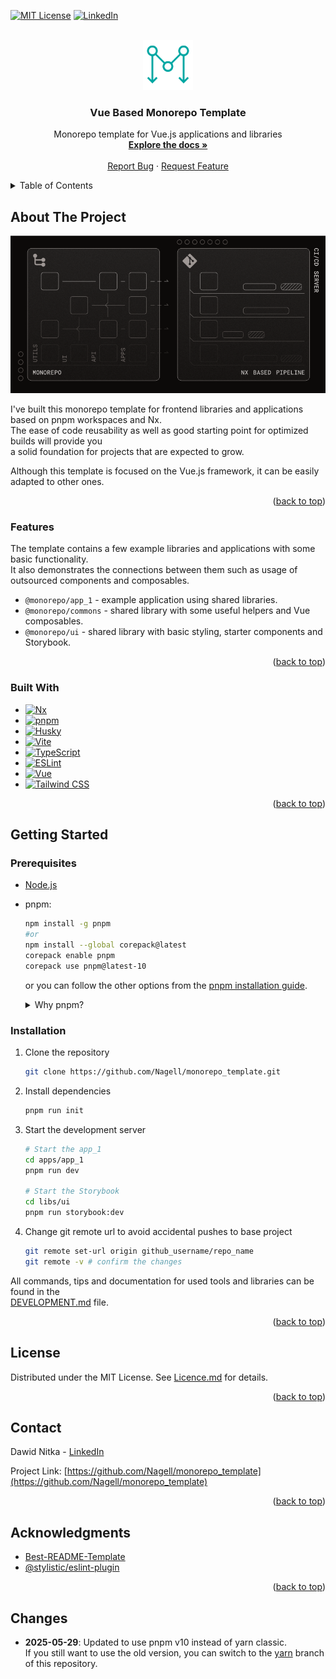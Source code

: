 <a id="readme-top"></a>

<!-- PROJECT SHIELDS -->
[![MIT License][license-shield]][license-url]
[![LinkedIn][linkedin-shield]][linkedin-url]

<!-- PROJECT LOGO -->
<br />
<div align="center">
  <a href="https://github.com/Nagell/monorepo_template">
    <img src="/docs/assets/logo_color.svg" alt="Logo" width="80" height="80">
  </a>

  <h3 align="center">Vue Based Monorepo Template</h3>

  <p align="center">
    Monorepo template for Vue.js applications and libraries
    <br />
    <a href="./docs/DEVELOPMENT.md"><strong>Explore the docs »</strong></a>
    <br />
    <br />
    <a href="https://github.com/Nagell/monorepo_template/issues/new?labels=bug&template=bug-report---.md">Report Bug</a>
    ·
    <a href="https://github.com/Nagell/monorepo_template/issues/new?labels=enhancement&template=feature-request---.md">Request Feature</a>
  </p>
</div>

<!-- TABLE OF CONTENTS -->
<details>
  <summary>Table of Contents</summary>
  <ol>
    <li>
      <a href="#about-the-project">About The Project</a>
      <ul>
        <li><a href="#features">Features</a></li>
        <li><a href="#built-with">Built With</a></li>
      </ul>
    </li>
    <li>
      <a href="#getting-started">Getting Started</a>
      <ul>
        <li><a href="#prerequisites">Prerequisites</a></li>
        <li><a href="#installation">Installation</a></li>
      </ul>
    </li>
    <li><a href="#license">License</a></li>
    <li><a href="#contact">Contact</a></li>
    <li><a href="#acknowledgments">Acknowledgments</a></li>
  </ol>
</details>

<!-- ABOUT THE PROJECT -->
## About The Project

![Vue Based Monorepo Template - Cover][product-cover]

I've built this monorepo template for frontend libraries and applications based on pnpm workspaces and Nx.  
The ease of code reusability as well as good starting point for optimized builds will provide you  
a solid foundation for projects that are expected to grow.

Although this template is focused on the Vue.js framework, it can be easily adapted to other ones.

<p align="right">(<a href="#readme-top">back to top</a>)</p>

### Features

The template contains a few example libraries and applications with some basic functionality.  
It also demonstrates the connections between them such as usage of outsourced components and composables.  

- `@monorepo/app_1` - example application using shared libraries.
- `@monorepo/commons` - shared library with some useful helpers and Vue composables.
- `@monorepo/ui` - shared library with basic styling, starter components and Storybook.

<p align="right">(<a href="#readme-top">back to top</a>)</p>

### Built With

- [![Nx][Nx]][Nx-url]
- [![pnpm][pnpm]][pnpm-url]
- [![Husky][Husky]][Husky-url]
- [![Vite][Vite]][Vite-url]
- [![TypeScript][TypeScript]][TypeScript-url]
- [![ESLint][ESLint]][ESLint-url]
- [![Vue][Vue]][Vue-url]
- [![Tailwind CSS][Tailwind CSS]][Tailwind CSS-url]

<p align="right">(<a href="#readme-top">back to top</a>)</p>

<!-- GETTING STARTED -->
## Getting Started

### Prerequisites

- [Node.js](https://nodejs.org/en/)
- pnpm:

    ```bash
    npm install -g pnpm
    #or
    npm install --global corepack@latest
    corepack enable pnpm
    corepack use pnpm@latest-10
    ```

    or you can follow the other options from the [pnpm installation guide](https://pnpm.io/installation).

    <details><summary>Why pnpm?</summary>
    Because we are using a monorepo structure, we have to use so called `workspaces` as well.  
    pnpm's `workspaces` implementation is fast, efficient, and disk-space friendly due to its unique symlinked node_modules structure.  

    For example, package hoisting and dependency management are handled efficiently by pnpm.  
    You can read more about pnpm's advantages in the [official documentation](https://pnpm.io/motivation).
    </details>

### Installation

1. Clone the repository

    ```bash
    git clone https://github.com/Nagell/monorepo_template.git
    ```

2. Install dependencies

    ```bash
    pnpm run init
    ```

3. Start the development server

    ```bash
    # Start the app_1
    cd apps/app_1
    pnpm run dev

    # Start the Storybook
    cd libs/ui
    pnpm run storybook:dev
    ```

4. Change git remote url to avoid accidental pushes to base project

    ```bash
    git remote set-url origin github_username/repo_name
    git remote -v # confirm the changes
    ```

All commands, tips and documentation for used tools and libraries can be found in the  
[DEVELOPMENT.md](./docs/DEVELOPMENT.md) file.

<p align="right">(<a href="#readme-top">back to top</a>)</p>

<!-- LICENSE -->
## License

Distributed under the MIT License. See [Licence.md][license-url] for details.

<p align="right">(<a href="#readme-top">back to top</a>)</p>

<!-- CONTACT -->
## Contact

Dawid Nitka - [LinkedIn][linkedin-url]

Project Link: [https://github.com/Nagell/monorepo_template](https://github.com/Nagell/monorepo_template)

<p align="right">(<a href="#readme-top">back to top</a>)</p>

<!-- ACKNOWLEDGMENTS -->
## Acknowledgments

- [Best-README-Template](https://github.com/othneildrew/Best-README-Template)
- [@stylistic/eslint-plugin](https://eslint.style/packages/default)

<p align="right">(<a href="#readme-top">back to top</a>)</p>

<!-- CHANGES -->
## Changes

- **2025-05-29**: Updated to use pnpm v10 instead of yarn classic.  
If you still want to use the old version, you can switch to the [yarn](https://github.com/Nagell/monorepo_template/tree/yarn) branch of this repository.

<!-- MARKDOWN LINKS & IMAGES -->
[license-shield]: https://img.shields.io/badge/License-MIT-lightgrey.svg?style=for-the-badge
[license-url]: ./LICENSE.md
[linkedin-shield]: https://img.shields.io/badge/-LinkedIn-black.svg?style=for-the-badge&logo=linkedin&colorB=555
[linkedin-url]: https://www.linkedin.com/in/dawidnitka
[product-cover]: /docs/assets/cover.png

[Nx]: https://img.shields.io/badge/Nx-143055?style=for-the-badge&logo=nx&logoColor=white
[Nx-url]: https://nx.dev/
[pnpm]: https://img.shields.io/badge/pnpm-F69220?style=for-the-badge&logo=pnpm&logoColor=white
[pnpm-url]: https://pnpm.io/
[Husky]: https://img.shields.io/badge/Husky-000000?style=for-the-badge&logo=husky&logoColor=white
[Husky-url]: https://typicode.github.io/husky/
[Vite]: https://img.shields.io/badge/Vite-646CFF?style=for-the-badge&logo=vite&logoColor=white
[Vite-url]: https://vitejs.dev/
[TypeScript]: https://img.shields.io/badge/TypeScript-007ACC?style=for-the-badge&logo=typescript&logoColor=white
[TypeScript-url]: https://www.typescriptlang.org/
[ESLint]: https://img.shields.io/badge/ESLint-4B32C3?style=for-the-badge&logo=eslint&logoColor=white
[ESLint-url]: https://eslint.org/
[Vue]: https://img.shields.io/badge/Vue-4FC08D?style=for-the-badge&logo=vue.js&logoColor=white
[Vue-url]: https://vuejs.org/
[Tailwind CSS]: https://img.shields.io/badge/Tailwind-38B2AC?style=for-the-badge&logo=tailwind-css&logoColor=white
[Tailwind CSS-url]: https://tailwindcss.com/
